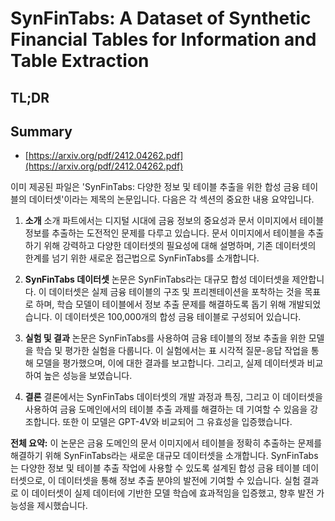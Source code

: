 # SynFinTabs: A Dataset of Synthetic Financial Tables for Information and Table Extraction
## TL;DR
## Summary
- [https://arxiv.org/pdf/2412.04262.pdf](https://arxiv.org/pdf/2412.04262.pdf)

이미 제공된 파일은 'SynFinTabs: 다양한 정보 및 테이블 추출을 위한 합성 금융 테이블의 데이터셋'이라는 제목의 논문입니다. 다음은 각 섹션의 중요한 내용 요약입니다.

1. **소개**
   소개 파트에서는 디지털 시대에 금융 정보의 중요성과 문서 이미지에서 테이블 정보를 추출하는 도전적인 문제를 다루고 있습니다. 문서 이미지에서 테이블을 추출하기 위해 강력하고 다양한 데이터셋의 필요성에 대해 설명하며, 기존 데이터셋의 한계를 넘기 위한 새로운 접근법으로 SynFinTabs를 소개합니다.

2. **SynFinTabs 데이터셋**
   논문은 SynFinTabs라는 대규모 합성 데이터셋을 제안합니다. 이 데이터셋은 실제 금융 테이블의 구조 및 프리젠테이션을 포착하는 것을 목표로 하며, 학습 모델이 테이블에서 정보 추출 문제를 해결하도록 돕기 위해 개발되었습니다. 이 데이터셋은 100,000개의 합성 금융 테이블로 구성되어 있습니다.

3. **실험 및 결과**
   논문은 SynFinTabs를 사용하여 금융 테이블의 정보 추출을 위한 모델을 학습 및 평가한 실험을 다룹니다. 이 실험에서는 표 시각적 질문-응답 작업을 통해 모델을 평가했으며, 이에 대한 결과를 보고합니다. 그리고, 실제 데이터셋과 비교하여 높은 성능을 보였습니다.

4. **결론**
   결론에서는 SynFinTabs 데이터셋의 개발 과정과 특징, 그리고 이 데이터셋을 사용하여 금융 도메인에서의 테이블 추출 과제를 해결하는 데 기여할 수 있음을 강조합니다. 또한 이 모델은 GPT-4V와 비교되어 그 유효성을 입증했습니다.

**전체 요약:**
이 논문은 금융 도메인의 문서 이미지에서 테이블을 정확히 추출하는 문제를 해결하기 위해 SynFinTabs라는 새로운 대규모 데이터셋을 소개합니다. SynFinTabs는 다양한 정보 및 테이블 추출 작업에 사용할 수 있도록 설계된 합성 금융 테이블 데이터셋으로, 이 데이터셋을 통해 정보 추출 분야의 발전에 기여할 수 있습니다. 실험 결과로 이 데이터셋이 실제 데이터에 기반한 모델 학습에 효과적임을 입증했고, 향후 발전 가능성을 제시했습니다.